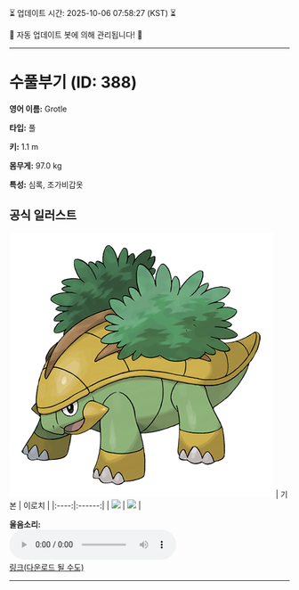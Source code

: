 
⏳ 업데이트 시간: 2025-10-06 07:58:27 (KST) ⏳

🤖 자동 업데이트 봇에 의해 관리됩니다! 🤖

---

# 수풀부기 (ID: 388)
**영어 이름:** Grotle

**타입:** 풀

**키:** 1.1 m

**몸무게:** 97.0 kg

**특성:** 심록, 조가비갑옷

## 공식 일러스트
![](https://raw.githubusercontent.com/PokeAPI/sprites/master/sprites/pokemon/other/official-artwork/388.png)
| 기본 | 이로치 |
|:----:|:------:|
| <img src="http://play.pokemonshowdown.com/sprites/ani/grotle.gif" width="200"> | <img src="http://play.pokemonshowdown.com/sprites/ani-shiny/grotle.gif" width="200"> |

**울음소리:**<br><audio controls src="https://raw.githubusercontent.com/PokeAPI/cries/main/cries/pokemon/latest/388.ogg"></audio><br> [링크(다운로드 될 수도)](https://raw.githubusercontent.com/PokeAPI/cries/main/cries/pokemon/latest/388.ogg)


---
